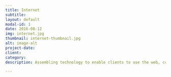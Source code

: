 ```yaml
---
title: Internet
subtitle:
layout: default
modal-id: 1
date: 2016-08-12
img: internet.jpg
thumbnail: internet-thumbnail.jpg
alt: image-alt
project-date:
client:
category:
description: Assembling technology to enable clients to use the web, conduct commerce, use data, and communicate.

---
```

